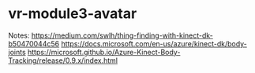 # vr-module3-avatar

Notes:
https://medium.com/swlh/thing-finding-with-kinect-dk-b50470044c56
https://docs.microsoft.com/en-us/azure/kinect-dk/body-joints
https://microsoft.github.io/Azure-Kinect-Body-Tracking/release/0.9.x/index.html
